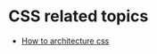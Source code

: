 # CSS related topics

- [How to architecture css](https://www.digitalocean.com/community/tutorials/aesthetic-sass-1-architecture-and-style-organization)